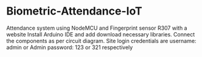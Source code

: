 # Biometric-Attendance-IoT
Attendance system using NodeMCU and Fingerprint sensor R307 with a website
Install Arduino IDE and add download necessary libraries.
Connect the components as per circuit diagram.
Site login credentials are username: admin or Admin password: 123 or 321 respectively
